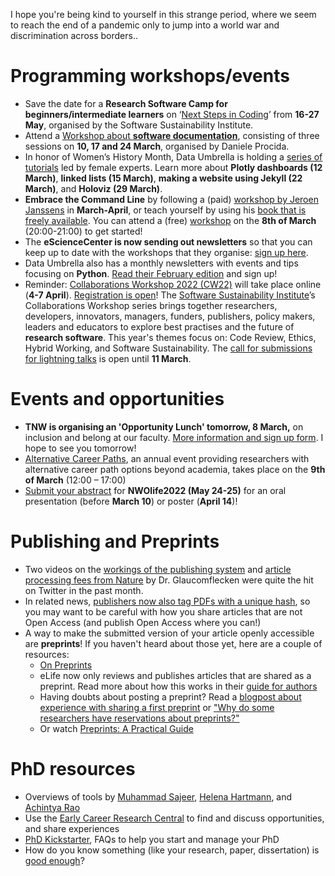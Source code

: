 
I hope you're being kind to yourself in this strange period, where we seem to reach the end of a pandemic only to jump into a world war and discrimination across borders.. 

# Programming workshops/events
* Save the date for a **Research Software Camp for beginners/intermediate learners** on ‘[Next Steps in Coding](https://www.software.ac.uk/RSCamp-next-steps-coding)’ from **16-27 May**, organised by the Software Sustainability Institute. 
* Attend a [Workshop about **software documentation**](https://docs.google.com/document/d/e/2PACX-1vQEZf-uZkDc1dOAWEUMWN1TaWBIQdED1bCcYGrOL4RP1HTw_juX7DgcG63LGRx3aSkTAtBmKtGRCc_r/pub), consisting of three sessions on **10, 17 and 24 March**, organised by Daniele Procida.
* In honor of Women’s History Month, Data Umbrella is holding a [series of tutorials](https://www.meetup.com/nl-NL/data-umbrella/events/) led by female experts. 
Learn more about **Plotly dashboards (12 March)**, **linked lists (15 March)**, **making a website using Jekyll (22 March)**, and **Holoviz (29 March)**.
* **Embrace the Command Line** by following a (paid) [workshop by Jeroen Janssens](https://maven.com/data-science-workshops/embrace-the-command-line) in **March-April**, or teach yourself by using his [book that is freely available](https://datascienceatthecommandline.com/2e/). 
You can attend a (free) [workshop](https://lu.ma/cli) on the **8th of March** (20:00-21:00) to get started! 
* The **eScienceCenter is now sending out newsletters** so that you can keep up to date with the workshops that they organise: [sign up here](https://esciencecenter.us8.list-manage.com/subscribe?u=a0a563ca342f1949246a9f92f&id=31bfc2303d&mc_cid=22d88cb6ae&mc_eid=ce223eff4c). 
* Data Umbrella also has a monthly newsletters with events and tips focusing on **Python**. 
[Read their February edition](https://dataumbrella.substack.com/p/data-umbrella-newsletter-february) and sign up!
* Reminder: [Collaborations Workshop 2022 (CW22)](http://bit.ly/ssi-cw22) will take place online (**4-7 April**). 
[Registration is open](https://www.eventbrite.co.uk/e/collaborations-workshop-2022-cw22-collabw22-tickets-208545032807)! 
The [Software Sustainability Institute](https://software.ac.uk/)’s Collaborations Workshop series brings together researchers, developers, innovators, managers, funders, publishers, policy makers, leaders and educators to explore best practises and the future of **research software**. 
This year's themes focus on: Code Review, Ethics, Hybrid Working, and Software Sustainability. 
The [call for submissions for lightning talks](https://docs.google.com/forms/d/e/1FAIpQLSeBz6WmZiecKeWz_oua6Ad7E5TRJj0LelW7hMXR021qqUr1Ag/viewform) is open until **11 March**.


# Events and opportunities
* **TNW is organising an 'Opportunity Lunch' tomorrow, 8 March,** on inclusion and belong at our faculty. 
[More information and sign up form](https://tudelft.fra1.qualtrics.com/jfe/form/SV_9SqumjnGmEeGrDU).
I hope to see you tomorrow! 
* [Alternative Career Paths](https://www.eventbrite.co.uk/e/alternative-career-paths-tickets-265236869617), an annual event providing researchers with alternative career path options beyond academia, takes place on the **9th of March** (12:00 – 17:00)
* [Submit your abstract](https://nwolife.nl/programme/call-for-abstracts/) for **NWOlife2022 (May 24-25)** for an oral presentation (before **March 10**) or poster (**April 14**)!

# Publishing and Preprints
* Two videos on the [workings of the publishing system](https://twitter.com/dglaucomflecken/status/1493946227985059841?s=21) and [article processing fees from Nature](https://twitter.com/dglaucomflecken/status/1484679759829209090) by Dr. Glaucomflecken were quite the hit on Twitter in the past month.
* In related news, [publishers now also tag PDFs with a unique hash](https://twitter.com/json_dirs/status/1486120144141123584), so you may want to be careful with how you share articles that are not Open Access (and publish Open Access where you can!)
* A way to make the submitted version of your article openly accessible are **preprints**! If you haven't heard about those yet, here are a couple of resources: 
  * [On Preprints](http://academiclifehistories.weebly.com/blog/on-preprints)
  * eLife now only reviews and publishes articles that are shared as a preprint. 
    Read more about how this works in their [guide for authors](https://elifesciences.org/inside-elife/fa9de0e7/preprint-review-a-guide-for-authors)
  * Having doubts about posting a preprint? 
    Read a [blogpost about experience with sharing a first preprint](https://veronikach.com/phd-advice/firsts-publishing-a-preprint-before-submitting-the-paper/) or ["Why do some researchers have reservations about preprints?"](https://asapbio.org/march-community-call)
  * Or watch [Preprints: A Practical Guide](https://www.youtube.com/watch?v=8OPpGdZhL5o)


# PhD resources
* Overviews of tools by [Muhammad Sajeer](https://twitter.com/Sajeerp_/status/1487743490431721474), [Helena Hartmann](https://twitter.com/helenahhartmann/status/1473735195920633859), and  [Achintya Rao](https://raoofphysics.github.io/phd-starter-kit/)
* Use the [Early Career Research Central](https://ecrcentral.org/) to find and discuss opportunities, and share experiences
* [PhD Kickstarter](https://sites.google.com/view/phdkickstarter/home), FAQs to help you start and manage your PhD 
* How do you know something (like your research, paper, dissertation) is [good enough](https://pragmaticphd.com/good-enough/)?

